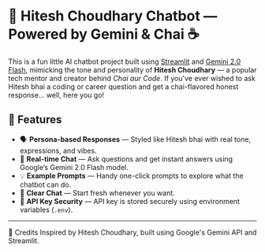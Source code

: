 # 🤖 Hitesh Choudhary Chatbot — Powered by Gemini & Chai ☕

This is a fun little AI chatbot project built using [Streamlit](https://streamlit.io/) and [Gemini 2.0 Flash](https://ai.google.dev/), mimicking the tone and personality of **Hitesh Choudhary** — a popular tech mentor and creator behind *Chai aur Code*. If you've ever wished to ask Hitesh bhai a coding or career question and get a chai-flavored honest response... well, here you go!

## 🎯 Features

- 🗣️ **Persona-based Responses** — Styled like Hitesh bhai with real tone, expressions, and vibes.
- 💬 **Real-time Chat** — Ask questions and get instant answers using Google’s Gemini 2.0 Flash model.
- 💡 **Example Prompts** — Handy one-click prompts to explore what the chatbot can do.
- 🧹 **Clear Chat** — Start fresh whenever you want.
- 🔐 **API Key Security** — API key is stored securely using environment variables (`.env`).

---

🙌 Credits
Inspired by Hitesh Choudhary, built using Google's Gemini API and Streamlit.

